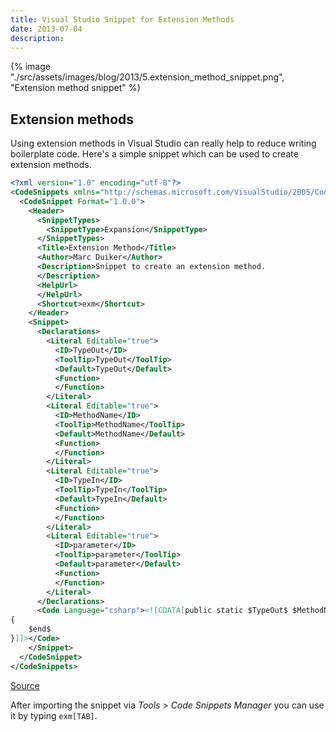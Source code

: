 ```yaml
---
title: Visual Studio Snippet for Extension Methods
date: 2013-07-04
description:
---
```


{% image "./src/assets/images/blog/2013/5.extension_method_snippet.png", "Extension method snippet" %}

## Extension methods

Using extension methods in Visual Studio can really help to reduce writing boilerplate code. Here's a simple snippet which can be used to create extension methods.

```xml
<?xml version="1.0" encoding="utf-8"?>
<CodeSnippets xmlns="http://schemas.microsoft.com/VisualStudio/2005/CodeSnippet">
  <CodeSnippet Format="1.0.0">
    <Header>
      <SnippetTypes>
        <SnippetType>Expansion</SnippetType>
      </SnippetTypes>
      <Title>Extension Method</Title>
      <Author>Marc Duiker</Author>
      <Description>Snippet to create an extension method. 
      </Description>
      <HelpUrl>
      </HelpUrl>
      <Shortcut>exm</Shortcut>
    </Header>
    <Snippet>
      <Declarations>
        <Literal Editable="true">
          <ID>TypeOut</ID>
          <ToolTip>TypeOut</ToolTip>
          <Default>TypeOut</Default>
          <Function>
          </Function>
        </Literal>
        <Literal Editable="true">
          <ID>MethodName</ID>
          <ToolTip>MethodName</ToolTip>
          <Default>MethodName</Default>
          <Function>
          </Function>
        </Literal>
        <Literal Editable="true">
          <ID>TypeIn</ID>
          <ToolTip>TypeIn</ToolTip>
          <Default>TypeIn</Default>
          <Function>
          </Function>
        </Literal>
        <Literal Editable="true">
          <ID>parameter</ID>
          <ToolTip>parameter</ToolTip>
          <Default>parameter</Default>
          <Function>
          </Function>
        </Literal>
      </Declarations>
      <Code Language="csharp"><![CDATA[public static $TypeOut$ $MethodName$(this $TypeIn$ $parameter$)
{
    $end$
}]]></Code>
    </Snippet>
  </CodeSnippet>
</CodeSnippets>
```

[Source](https://gist.github.com/marcduiker/64a512a057644533eefc.js)

After importing the snippet via _Tools > Code Snippets Manager_ you can use it by typing `exm[TAB]`.